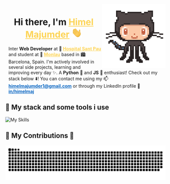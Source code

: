 <img align='right' src='./assets/github-gif.gif' width='200'>

<h1 align="center">Hi there, I'm <a href="https://www.linkedin.com/in/himelmaj/" target="_blank" style="color: #fdd456;">Himel Majumder</a> <img
src="./assets/hi.gif" height="32" /></h1>

<div style="margin: 10px;">
<p>Inter <strong>Web Developer</strong> at <strong> 🏥 <a href="https://www.santpau.cat/es/web/public" target="_blank" style="color: #fdd456;">Hospital Sant Pau</a></strong> and student at <strong> 🏫 <a href="https://www.monlau.com/formacio-professional/" target="_blank" style="color: #fdd456;">Monlau</a></strong> based in 🏙️ Barcelona, Spain.  I'm actively involved in several side projects, learning and improving every day ✨. A <strong>Python</strong> 🐍 and <strong>JS</strong> 🐢 enthusiast! Check out my stack below ⬇️! You can contact me using my 📫 <strong><a href="mailto:himelmajumder1@gmail.com" target="_blank" style="color: #0a66c2;">himelmajumder1@gmail.com</a></strong> or through my LinkedIn profile 🔗 <strong><a href="https://www.linkedin.com/in/himelmaj/" target="_blank" style="color: #0a66c2;">in/himelmaj</a></strong></p>

</div>

<div>
<h2>🚀 My stack and some tools i use</h2>

![My Skills](https://skillicons.dev/icons?i=html,css,js,react,tailwind,vite,npm,nodejs,expressjs,mongodb,mysql,graphql,fastapi,python,prisma,laravel,php,git,github,docker,postman,vercel,aws,googlecloud,vscode,pycharm,phpstorm,webstorm,windows,linux)
</div>


<div>
<h2>
🐍 My Contributions 🐍
</h2>
<picture>
  <source
    media="(prefers-color-scheme: dark)"
    srcset="https://raw.githubusercontent.com/himelmaj/himelmaj/output/github-contribution-grid-snake-dark.svg"
  />
  <source
    media="(prefers-color-scheme: light)"
    srcset="https://raw.githubusercontent.com/himelmaj/himelmaj/output/github-contribution-grid-snake.svg"
  />
  <img
    alt="github contribution grid snake animation"
    src="https://raw.githubusercontent.com/himelmaj/himelmaj/output/github-contribution-grid-snake.svg"
  />
</picture>
</div>
